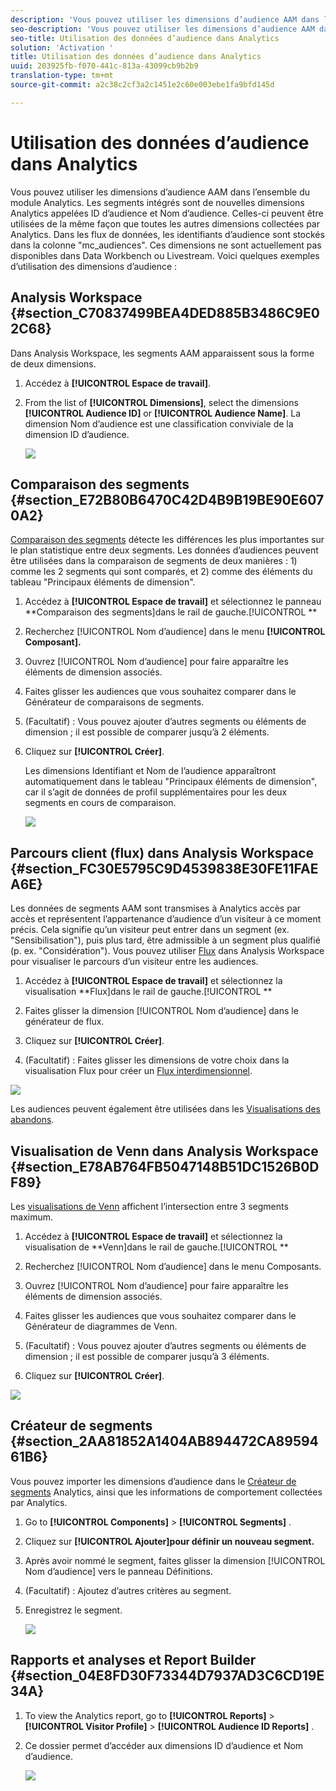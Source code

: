 ```yaml
---
description: 'Vous pouvez utiliser les dimensions d’audience AAM dans l’ensemble du module Analytics. Les segments intégrés sont de nouvelles dimensions Analytics appelées ID d’audience et Nom d’audience. Celles-ci peuvent être utilisées de la même façon que toutes les autres dimensions collectées par Analytics. Dans les flux de données, les identifiants d’audience sont stockés dans la colonne "mc_audiences". Ces dimensions ne sont actuellement pas disponibles dans Data Workbench ou Livestream. Voici quelques exemples d’utilisation des dimensions Audiences : '
seo-description: 'Vous pouvez utiliser les dimensions d’audience AAM dans l’ensemble du module Analytics. Les segments intégrés sont de nouvelles dimensions Analytics appelées ID d’audience et Nom d’audience. Celles-ci peuvent être utilisées de la même façon que toutes les autres dimensions collectées par Analytics. Dans les flux de données, les identifiants d’audience sont stockés dans la colonne "mc_audiences". Ces dimensions ne sont actuellement pas disponibles dans Data Workbench ou Livestream. Voici quelques exemples d’utilisation des dimensions Audiences : '
seo-title: Utilisation des données d’audience dans Analytics
solution: 'Activation '
title: Utilisation des données d’audience dans Analytics
uuid: 203925fb-f070-441c-813a-43099cb9b2b9
translation-type: tm+mt
source-git-commit: a2c38c2cf3a2c1451e2c60e003ebe1fa9bfd145d

---
```



# Utilisation des données d’audience dans Analytics

Vous pouvez utiliser les dimensions d’audience AAM dans l’ensemble du module Analytics. Les segments intégrés sont de nouvelles dimensions Analytics appelées ID d’audience et Nom d’audience. Celles-ci peuvent être utilisées de la même façon que toutes les autres dimensions collectées par Analytics. Dans les flux de données, les identifiants d’audience sont stockés dans la colonne "mc_audiences". Ces dimensions ne sont actuellement pas disponibles dans Data Workbench ou Livestream. Voici quelques exemples d’utilisation des dimensions d’audience :

## Analysis Workspace {#section_C70837499BEA4DED885B3486C9E02C68}

Dans Analysis Workspace, les segments AAM apparaissent sous la forme de deux dimensions.

1. Accédez à **[!UICONTROL Espace de travail]**.
1. From the list of **[!UICONTROL Dimensions]**, select the dimensions **[!UICONTROL Audience ID]** or **[!UICONTROL Audience Name]**. La dimension Nom d’audience est une classification conviviale de la dimension ID d’audience.

   ![](assets/aw-mcaudiences.png)

## Comparaison des segments {#section_E72B80B6470C42D4B9B19BE90E6070A2}

[Comparaison des segments](https://marketing.adobe.com/resources/help/en_US/analytics/analysis-workspace/segment-comparison.html) détecte les différences les plus importantes sur le plan statistique entre deux segments. Les données d’audiences peuvent être utilisées dans la comparaison de segments de deux manières : 1) comme les 2 segments qui sont comparés, et 2) comme des éléments du tableau "Principaux éléments de dimension".

1. Accédez à **[!UICONTROL Espace de travail]** et sélectionnez le panneau **Comparaison des segments]dans le rail de gauche.[!UICONTROL **

1. Recherchez [!UICONTROL Nom d’audience] dans le menu **[!UICONTROL Composant].**

1. Ouvrez [!UICONTROL Nom d’audience] pour faire apparaître les éléments de dimension associés.
1. Faites glisser les audiences que vous souhaitez comparer dans le Générateur de comparaisons de segments.
1. (Facultatif) : Vous pouvez ajouter d’autres segments ou éléments de dimension ; il est possible de comparer jusqu’à 2 éléments.
1. Cliquez sur **[!UICONTROL Créer]**.

   Les dimensions Identifiant et Nom de l’audience apparaîtront automatiquement dans le tableau "Principaux éléments de dimension", car il s’agit de données de profil supplémentaires pour les deux segments en cours de comparaison.

   ![](assets/aud-segcompare.png)

## Parcours client (flux) dans Analysis Workspace {#section_FC30E5795C9D4539838E30FE11FAEA6E}

Les données de segments AAM sont transmises à Analytics accès par accès et représentent l’appartenance d’audience d’un visiteur à ce moment précis. Cela signifie qu’un visiteur peut entrer dans un segment (ex. "Sensibilisation"), puis plus tard, être admissible à un segment plus qualifié (p. ex. "Considération"). Vous pouvez utiliser [Flux](https://marketing.adobe.com/resources/help/en_US/analytics/analysis-workspace/flow.html) dans Analysis Workspace pour visualiser le parcours d’un visiteur entre les audiences.

1. Accédez à **[!UICONTROL Espace de travail]** et sélectionnez la visualisation **Flux]dans le rail de gauche.[!UICONTROL **

1. Faites glisser la dimension [!UICONTROL Nom d’audience] dans le générateur de flux.
1. Cliquez sur **[!UICONTROL Créer]**.
1. (Facultatif) : Faites glisser les dimensions de votre choix dans la visualisation Flux pour créer un [Flux interdimensionnel](https://marketing.adobe.com/resources/help/en_US/analytics/analysis-workspace/multi-dimensional-flow.html).

![](assets/flow-aamaudiences.png)

Les audiences peuvent également être utilisées dans les [Visualisations des abandons](https://marketing.adobe.com/resources/help/en_US/analytics/analysis-workspace/fallout_flow.html).

## Visualisation de Venn dans Analysis Workspace {#section_E78AB764FB5047148B51DC1526B0DF89}

Les [visualisations de Venn](https://marketing.adobe.com/resources/help/en_US/analytics/analysis-workspace/venn.html) affichent l’intersection entre 3 segments maximum.

1. Accédez à **[!UICONTROL Espace de travail]** et sélectionnez la visualisation de **Venn]dans le rail de gauche.[!UICONTROL **

1. Recherchez [!UICONTROL Nom d’audience] dans le menu Composants.
1. Ouvrez [!UICONTROL Nom d’audience] pour faire apparaître les éléments de dimension associés.
1. Faites glisser les audiences que vous souhaitez comparer dans le Générateur de diagrammes de Venn.
1. (Facultatif) : Vous pouvez ajouter d’autres segments ou éléments de dimension ; il est possible de comparer jusqu’à 3 éléments.
1. Cliquez sur **[!UICONTROL Créer]**.

![](assets/venn-viz.png)

## Créateur de segments {#section_2AA81852A1404AB894472CA8959461B6}

Vous pouvez importer les dimensions d’audience dans le [Créateur de segments](https://marketing.adobe.com/resources/help/en_US/analytics/segment/seg_build.html) Analytics, ainsi que les informations de comportement collectées par Analytics.

1. Go to  **[!UICONTROL Components]** &gt; **[!UICONTROL Segments]** .
1. Cliquez sur **[!UICONTROL Ajouter]pour définir un nouveau segment.**
1. Après avoir nommé le segment, faites glisser la dimension [!UICONTROL Nom d’audience] vers le panneau Définitions.
1. (Facultatif) : Ajoutez d’autres critères au segment.
1. Enregistrez le segment.

   ![](assets/aud-segbuilder.png)

## Rapports et analyses et Report Builder {#section_04E8FD30F73344D7937AD3C6CD19E34A}

1. To view the Analytics report, go to  **[!UICONTROL Reports]** &gt; **[!UICONTROL Visitor Profile]** &gt; **[!UICONTROL Audience ID Reports]** .
1. Ce dossier permet d’accéder aux dimensions ID d’audience et Nom d’audience.

   ![](assets/mc-audiences.png)

